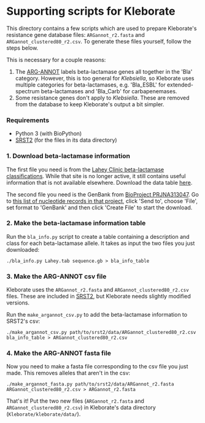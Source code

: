 # Supporting scripts for Kleborate

This directory contains a few scripts which are used to prepare Kleborate's resistance gene database files: `ARGannot_r2.fasta` and `ARGannot_clustered80_r2.csv`. To generate these files yourself, follow the steps below.

This is necessary for a couple reasons: 

1) The [ARG-ANNOT](http://en.mediterranee-infection.com/article.php?laref=283%26titre=arg-annot) labels beta-lactamase genes all together in the 'Bla' category. However, this is too general for _Klebsiella_, so Kleborate uses multiple categories for beta-lactamases, e.g. 'Bla_ESBL' for extended-spectrum beta-lactamases and 'Bla_Carb' for carbapenemases.
2) Some resistance genes don't apply to _Klebsiella_. These are removed from the database to keep Kleborate's output a bit simpler.



### Requirements

* Python 3 (with BioPython)
* [SRST2](https://github.com/katholt/srst2) (for the files in its data directory)



### 1. Download beta-lactamase information

The first file you need is from the [Lahey Clinic beta-lactamase classifications](https://www.lahey.org/Studies/). While that site is no longer active, it still contains useful information that is not available elsewhere. Download the data table [here](ftp://ftp.ncbi.nlm.nih.gov/pathogen/betalactamases/Lahey.tab).

The second file you need is the GenBank from [BioProject PRJNA313047](https://www.ncbi.nlm.nih.gov/bioproject/?term=313047). Go to [this list of nucleotide records in that project](https://www.ncbi.nlm.nih.gov/nuccore?term=313047%5BBioProject%5D), click 'Send to', choose 'File', set format to 'GenBank' and then click 'Create File' to start the download.



### 2. Make the beta-lactamase information table

Run the `bla_info.py` script to create a table containing a description and class for each beta-lactamase allele. It takes as input the two files you just downloaded:
```
./bla_info.py Lahey.tab sequence.gb > bla_info_table
```



### 3. Make the ARG-ANNOT csv file

Kleborate uses the `ARGannot_r2.fasta` and `ARGannot_clustered80_r2.csv` files. These are included in [SRST2](https://github.com/katholt/srst2), but Kleborate needs slightly modified versions.

Run the `make_argannot_csv.py` to add the beta-lactamase information to SRST2's csv:
```
./make_argannot_csv.py path/to/srst2/data/ARGannot_clustered80_r2.csv bla_info_table > ARGannot_clustered80_r2.csv
```



### 4. Make the ARG-ANNOT fasta file

Now you need to make a fasta file corresponding to the csv file you just made. This removes alleles that aren't in the csv:
```
./make_argannot_fasta.py path/to/srst2/data/ARGannot_r2.fasta ARGannot_clustered80_r2.csv > ARGannot_r2.fasta
```

That's it! Put the two new files (`ARGannot_r2.fasta` and `ARGannot_clustered80_r2.csv`) in Kleborate's data directory (`Kleborate/kleborate/data/`).
